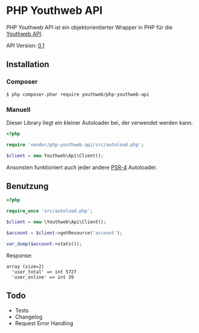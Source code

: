 # PHP Youthweb API

PHP Youthweb API ist ein objektorientierter Wrapper in PHP für die [Youthweb API](https://github.com/youthweb/youthweb-api).

API Version: [0.1](https://github.com/youthweb/youthweb-api/releases/tag/0.1)

## Installation

### Composer

```
$ php composer.phar require youthweb/php-youthweb-api
```

### Manuell

Dieser Library liegt ein kleiner Autoloader bei, der verwendet werden kann.

```php
<?php

require 'vendor/php-youthweb-api/src/autoload.php';

$client = new Youthweb\Api\Client();
```

Ansonsten funktioniert auch jeder andere [PSR-4](http://www.php-fig.org/psr/psr-4/) Autoloader.

## Benutzung

```php
<?php

require_once 'src/autoload.php';

$client = new \Youthweb\Api\Client();

$account = $client->getResource('account');

var_dump($account->stats());
```

Response:

```
array (size=2)
  'user_total' => int 5727
  'user_online' => int 39
```

## Todo

- Tests
- Changelog
- Request Error Handling
